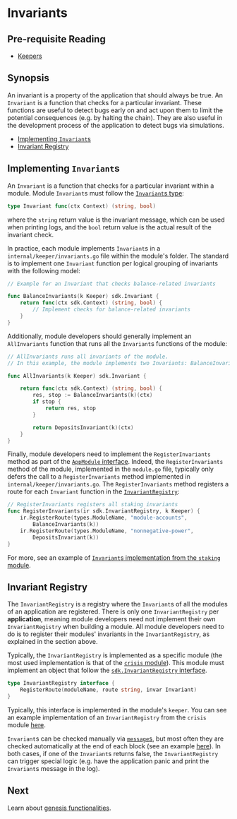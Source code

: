 # Invariants

## Pre-requisite Reading

- [Keepers](./keeper.md)

## Synopsis

An invariant is a property of the application that should always be true. An `Invariant` is a function that checks for a particular invariant. These functions are useful to detect bugs early on and act upon them to limit the potential consequences (e.g. by halting the chain). They are also useful in the development process of the application to detect bugs via simulations. 

- [Implementing `Invariant`s](#implementing-invariants)
- [Invariant Registry](#invariant-registry)

## Implementing `Invariant`s

An `Invariant` is a function that checks for a particular invariant within a module. Module `Invariant`s must follow the [`Invariant`s type](https://github.com/cosmos/cosmos-sdk/blob/master/types/invariant.go#L9):

```go
type Invariant func(ctx Context) (string, bool)
```

where the `string` return value is the invariant message, which can be used when printing logs, and the `bool` return value is the actual result of the invariant check. 

In practice, each module implements `Invariant`s in a `internal/keeper/invariants.go` file within the module's folder. The standard is to implement one `Invariant` function per logical grouping of invariants with the following model:

```go
// Example for an Invariant that checks balance-related invariants

func BalanceInvariants(k Keeper) sdk.Invariant {
	return func(ctx sdk.Context) (string, bool) {
        // Implement checks for balance-related invariants
    }
}
```

Additionally, module developers should generally implement an `AllInvariants` function that runs all the `Invariant`s functions of the module:

```go
// AllInvariants runs all invariants of the module.
// In this example, the module implements two Invariants: BalanceInvariants and DepositsInvariants

func AllInvariants(k Keeper) sdk.Invariant {

	return func(ctx sdk.Context) (string, bool) {
		res, stop := BalanceInvariants(k)(ctx)
		if stop {
			return res, stop
		}

		return DepositsInvariant(k)(ctx)
	}
}
```

Finally, module developers need to implement the `RegisterInvariants` method as part of the [`AppModule` interface](./module-manager.md#appmodule). Indeed, the `RegisterInvariants` method of the module, implemented in the `module.go` file, typically only defers the call to a `RegisterInvariants` method implemented in `internal/keeper/invariants.go`. The `RegisterInvariants` method registers a route for each `Invariant` function in the [`InvariantRegistry`](#invariant-registry):


```go
// RegisterInvariants registers all staking invariants
func RegisterInvariants(ir sdk.InvariantRegistry, k Keeper) {
	ir.RegisterRoute(types.ModuleName, "module-accounts",
		BalanceInvariants(k))
	ir.RegisterRoute(types.ModuleName, "nonnegative-power",
		DepositsInvariant(k))
}
```

For more, see an example of [`Invariant`s implementation from the `staking` module](https://github.com/cosmos/cosmos-sdk/blob/master/x/staking/keeper/invariants.go). 

## Invariant Registry

The `InvariantRegistry` is a registry where the `Invariant`s of all the modules of an application are registered. There is only one `InvariantRegistry` per **application**, meaning module developers need not implement their own `InvariantRegistry` when building a module. All module developers need to do is to register their modules' invariants in the `InvariantRegistry`, as explained in the section above. 

Typically, the `InvariantRegistry` is implemented as a specific module (the most used implementation is that of the [`crisis` module](https://github.com/cosmos/cosmos-sdk/blob/master/x/crisis/)). This module must implement an object that follow the [`sdk.InvariantRegistry` interface](https://github.com/cosmos/cosmos-sdk/blob/master/types/invariant.go#L14-L17). 

```go
type InvariantRegistry interface {
	RegisterRoute(moduleName, route string, invar Invariant)
}
```

Typically, this interface is implemented in the module's `keeper`. You can see an example implementation of an `InvariantRegistry` from the `crisis` module [here](https://github.com/cosmos/cosmos-sdk/blob/master/x/crisis/internal/keeper/keeper.go).

`Invariant`s can be checked manually via [`message`s](./messages-and-queries), but most often they are checked automatically at the end of each block (see an example [here](https://github.com/cosmos/cosmos-sdk/blob/master/x/crisis/abci.go)). In both cases, if one of the `Invariant`s returns false, the `InvariantRegistry` can trigger special logic (e.g. have the application panic and print the `Invariant`s message in the log).

## Next

Learn about [genesis functionalities](./genesis.md). 

